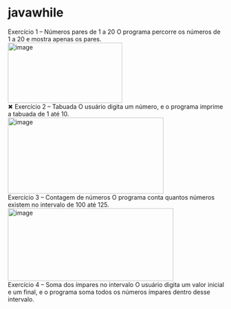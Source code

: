 # javawhile
 Exercício 1 – Números pares de 1 a 20
O programa percorre os números de 1 a 20 e mostra apenas os pares.
<br>
<img width="266" height="140" alt="image" src="https://github.com/user-attachments/assets/53e78750-d42a-40b2-ac36-ba3e0910b3c6" />
<br>
✖ Exercício 2 – Tabuada
O usuário digita um número, e o programa imprime a tabuada de 1 até 10.
<br>
<img width="362" height="177" alt="image" src="https://github.com/user-attachments/assets/da58b74d-eb04-489e-9b25-909ed547ff6c" />
<br>
 Exercício 3 – Contagem de números
O programa conta quantos números existem no intervalo de 100 até 125.
<br>
<img width="385" height="169" alt="image" src="https://github.com/user-attachments/assets/47165b6f-8454-4441-9012-0d809dbe46fa" />
<br>
Exercício 4 – Soma dos ímpares no intervalo
O usuário digita um valor inicial e um final, e o programa soma todos os números ímpares dentro desse intervalo.
<br>
